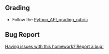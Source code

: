 ## Grading

* Follow the [Python_API_grading_rubric](../Instructions/Python_API_grading_rubric.pdf)

## Bug Report

[Having issues with this homework? Report a bug!](https://form.jotform.com/93104673884161?activityTitle=Homework&lessonTitle=Python-APIs&lessonNumber=6)
